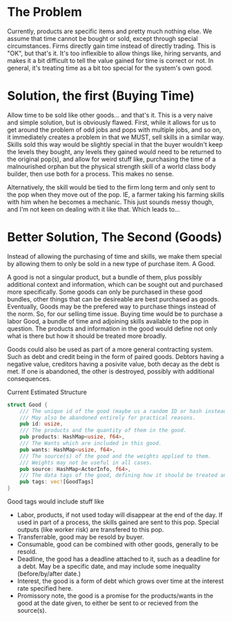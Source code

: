 # The Problem

Currently, products are specific items and pretty much nothing else. We assume that time cannot be bought or sold, except through special circumstances. Firms directly gain time instead of directly trading. This is "OK", but that's it. It's too inflexible to allow things like, hiring servants, and makes it a bit difficult to tell the value gained for time is correct or not. In general, it's treating time as a bit too special for the system's own good.

# Solution, the first (Buying Time)

Allow time to be sold like other goods... and that's it. This is a very naive and simple solution, but is obviously flawed. First, while it allows for us to get around the problem of odd jobs and pops with multiple jobs, and so on, it immediately creates a problem in that we MUST, sell skills in a similar way. Skills sold this way would be slightly special in that the buyer wouldn't keep the levels they bought, any levels they gained would need to be returned to the original pop(s), and allow for weird stuff like, purchasing the time of a malnourished orphan but the physical strength skill of a world class body builder, then use both for a process. This makes no sense.

Alternatively, the skill would be tied to the firm long term and only sent to the pop when they move out of the pop. IE, a farmer taking his farming skills with him when he becomes a mechanic. This just sounds messy though, and I'm not keen on dealing with it like that. Which leads to...

# Better Solution, The Second (Goods)

Instead of allowing the purchasing of time and skills, we make them special by allowing them to only be sold in a new type of purchase item. A Good.

A good is not a singular product, but a bundle of them, plus possibly additional context and information, which can be sought out and purchased more specifically. Some goods can only be purchased in these good bundles, other things that can be desireable are best purchased as goods. Eventually, Goods may be the prefered way to purchase things instead of the norm. So, for our selling time issue. Buying time would be to purchase a labor Good, a bundle of time and adjoining skills available to the pop in question. The products and information in the good would define not only what is there but how it should be treated more broadly.

Goods could also be used as part of a more general contracting system. Such as debt and credit being in the form of paired goods. Debtors having a negative value, creditors having a posivite value, both decay as the debt is met. If one is abandoned, the other is destroyed, possibly with additional consequences.

Current Estimated Structure

``` rust
struct Good {
    /// The unique id of the good (maybe us a random ID or hash instead)
    /// May also be abandoned entirely for practical reasons.
    pub id: usize,
    /// The products and the quantity of them in the good.
    pub products: HashMap<usize, f64>,
    /// The Wants which are included in this good.
    pub wants: HashMap<usize, f64>,
    /// The source(s) of the good and the weights applied to them.
    /// Weights may not be useful in all cases.
    pub source: HashMap<ActorInfo, f64>,
    /// The data tags of the good, defining how it should be treated and operate.
    pub tags: vec![GoodTags]
}
```

Good tags would include stuff like
- Labor, products, if not used today will disappear at the end of the day. If used in part of a process, the skills gained are sent to this pop. Special outputs (like worker risk) are transfered to this pop.
- Transferrable, good may be resold by buyer.
- Consumable, good can be combined with other goods, generally to be resold.
- Deadline, the good has a deadline attached to it, such as a deadline for a debt. May be a specific date, and may include some inequality (before/by/after date.)
- Interest, the good is a form of debt which grows over time at the interest rate specified here.
- Promissory note, the good is a promise for the products/wants in the good at the date given, to either be sent to or recieved from the source(s).
